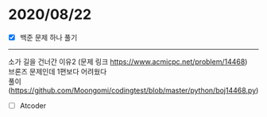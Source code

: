 # 2020/08/22

- [x]  백준 문제 하나 풀기<br/>
-----------------------------
소가 길을 건너간 이유2 (문제 링크 <https://www.acmicpc.net/problem/14468>)<br/>
브론즈 문제인데 1편보다 어려웠다<br/>
풀이 (<https://github.com/Moongomi/codingtest/blob/master/python/boj14468.py>)<br/>
- [ ]  Atcoder 
